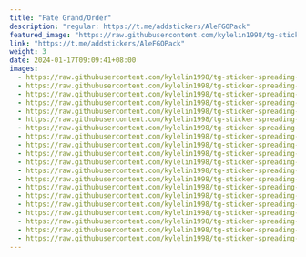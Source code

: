 ```yaml
---
title: "Fate Grand/Order"
description: "regular: https://t.me/addstickers/AleFGOPack"
featured_image: "https://raw.githubusercontent.com/kylelin1998/tg-sticker-spreading-worldwide-images/main/img/47fe1a26-22f3-48b9-b6d0-da0b278d2eaf.jpg"
link: "https://t.me/addstickers/AleFGOPack"
weight: 3
date: 2024-01-17T09:09:41+08:00
images:
  - https://raw.githubusercontent.com/kylelin1998/tg-sticker-spreading-worldwide-images/main/img/47fe1a26-22f3-48b9-b6d0-da0b278d2eaf.jpg
  - https://raw.githubusercontent.com/kylelin1998/tg-sticker-spreading-worldwide-images/main/img/6061756d-a198-4c8e-a7c8-46e469b98104.jpg
  - https://raw.githubusercontent.com/kylelin1998/tg-sticker-spreading-worldwide-images/main/img/5c3ab837-0f54-4b93-979d-7ca292d30206.jpg
  - https://raw.githubusercontent.com/kylelin1998/tg-sticker-spreading-worldwide-images/main/img/0b593b59-c398-42a7-9c07-bf82e22812b3.jpg
  - https://raw.githubusercontent.com/kylelin1998/tg-sticker-spreading-worldwide-images/main/img/330b49a3-5f28-4fec-b202-8ff78613051c.jpg
  - https://raw.githubusercontent.com/kylelin1998/tg-sticker-spreading-worldwide-images/main/img/32eea3e5-55a4-4f05-9fc1-e723db8fa4cc.jpg
  - https://raw.githubusercontent.com/kylelin1998/tg-sticker-spreading-worldwide-images/main/img/572cf8e3-30e8-44e0-b871-6b21f4f79768.jpg
  - https://raw.githubusercontent.com/kylelin1998/tg-sticker-spreading-worldwide-images/main/img/22dbb4c4-d622-42b3-841e-2837e0b770a7.jpg
  - https://raw.githubusercontent.com/kylelin1998/tg-sticker-spreading-worldwide-images/main/img/f053c888-4e54-40d8-9c15-c03a5cb48291.jpg
  - https://raw.githubusercontent.com/kylelin1998/tg-sticker-spreading-worldwide-images/main/img/66422959-7678-4230-a8f3-ab5e2e2956b8.jpg
  - https://raw.githubusercontent.com/kylelin1998/tg-sticker-spreading-worldwide-images/main/img/251c168c-e930-4074-8702-a1aee2f2f356.jpg
  - https://raw.githubusercontent.com/kylelin1998/tg-sticker-spreading-worldwide-images/main/img/d6c7dca7-4f1a-407f-a21e-8c8a4c68d5bb.jpg
  - https://raw.githubusercontent.com/kylelin1998/tg-sticker-spreading-worldwide-images/main/img/0f045a64-576f-41db-97c0-5abd464d7c49.jpg
  - https://raw.githubusercontent.com/kylelin1998/tg-sticker-spreading-worldwide-images/main/img/7c9f41f9-82ff-40fc-bc96-495def5321c3.jpg
  - https://raw.githubusercontent.com/kylelin1998/tg-sticker-spreading-worldwide-images/main/img/82f756b7-585d-4c93-b0da-2b1b7e61ded0.jpg
  - https://raw.githubusercontent.com/kylelin1998/tg-sticker-spreading-worldwide-images/main/img/5ceb8079-b785-4917-b869-6b26a047d818.jpg
  - https://raw.githubusercontent.com/kylelin1998/tg-sticker-spreading-worldwide-images/main/img/05e71af3-dfbb-4d54-8a75-2054910659c4.jpg
  - https://raw.githubusercontent.com/kylelin1998/tg-sticker-spreading-worldwide-images/main/img/fefeb206-554f-49fe-8d9b-4bc6cba58974.jpg
  - https://raw.githubusercontent.com/kylelin1998/tg-sticker-spreading-worldwide-images/main/img/1b0be1c4-5b02-48f5-928e-6cc38e2886d2.jpg
  - https://raw.githubusercontent.com/kylelin1998/tg-sticker-spreading-worldwide-images/main/img/11b46f23-f347-42af-a94d-51254be51db9.jpg
---
```

